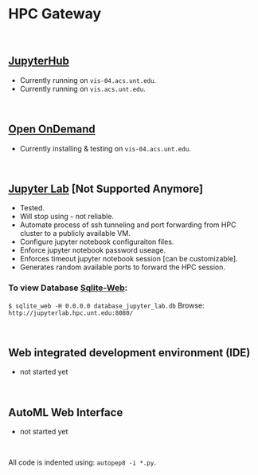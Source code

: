 # HPC Gateway

</br>

## [JupyterHub](https://github.com/gmihaila/hpc_gateway/tree/master/jupyterhub)
* Currently running on `vis-04.acs.unt.edu`.
* Currently running on `vis.acs.unt.edu`.

</br>

## [Open OnDemand](https://github.com/gmihaila/hpc_gateway/tree/master/ood)
* Currently installing & testing on `vis-04.acs.unt.edu`.

</br>

## [Jupyter Lab](https://github.com/gmihaila/hpc_gateway/tree/master/jupyter_lab) [Not Supported Anymore]
* Tested.
* Will stop using - not reliable.
* Automate process of ssh tunneling and port forwarding from HPC cluster to a publicly available VM.
* Configure jupyter notebook configuraiton files.
* Enforce jupyter notebook password useage.
* Enforces timeout jupyter notebook session [can be customizable].
* Generates random available ports to forward the HPC session.

### To view Database [Sqlite-Web](https://github.com/coleifer/sqlite-web):

`$ sqlite_web -H 0.0.0.0 database_jupyter_lab.db`
Browse:
`http://jupyterlab.hpc.unt.edu:8080/`

</br>

## Web integrated development environment (IDE)
* not started yet

</br>

## AutoML Web Interface
* not started yet

</br>

All code is indented using: `autopep8 -i *.py`.

